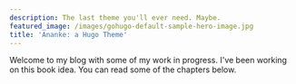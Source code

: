 ```yaml
---
description: The last theme you'll ever need. Maybe.
featured_image: /images/gohugo-default-sample-hero-image.jpg
title: 'Ananke: a Hugo Theme'
---
```

Welcome to my blog with some of my work in progress. I've been working on this book idea. You can read some of the chapters below.
